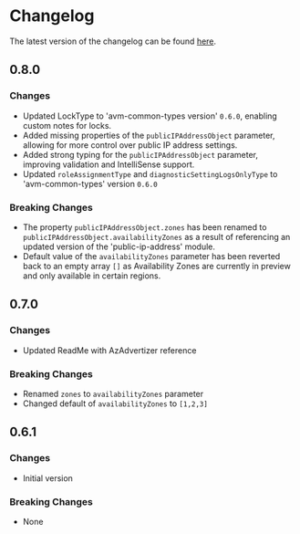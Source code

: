 # Changelog

The latest version of the changelog can be found [here](https://github.com/Azure/bicep-registry-modules/blob/main/avm/res/network/bastion-host/CHANGELOG.md).

## 0.8.0

### Changes

- Updated LockType to 'avm-common-types version' `0.6.0`, enabling custom notes for locks.
- Added missing properties of the `publicIPAddressObject` parameter, allowing for more control over public IP address settings.
- Added strong typing for the `publicIPAddressObject` parameter, improving validation and IntelliSense support.
- Updated `roleAssignmentType` and `diagnosticSettingLogsOnlyType` to 'avm-common-types' version `0.6.0`

### Breaking Changes

- The property `publicIPAddressObject.zones` has been renamed to `publicIPAddressObject.availabilityZones` as a result of referencing an updated version of the 'public-ip-address' module.
- Default value of the `availabilityZones` parameter has been reverted back to an empty array `[]` as Availability Zones are currently in preview and only available in certain regions.

## 0.7.0

### Changes

- Updated ReadMe with AzAdvertizer reference

### Breaking Changes

- Renamed `zones` to `availabilityZones` parameter
- Changed default of `availabilityZones` to `[1,2,3]`

## 0.6.1

### Changes

- Initial version

### Breaking Changes

- None
